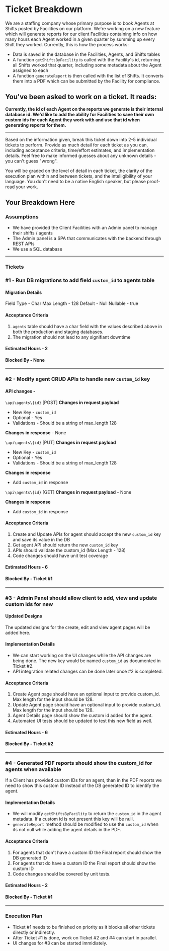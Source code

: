 # Ticket Breakdown
We are a staffing company whose primary purpose is to book Agents at Shifts posted by Facilities on our platform. We're working on a new feature which will generate reports for our client Facilities containing info on how many hours each Agent worked in a given quarter by summing up every Shift they worked. Currently, this is how the process works:

- Data is saved in the database in the Facilities, Agents, and Shifts tables
- A function `getShiftsByFacility` is called with the Facility's id, returning all Shifts worked that quarter, including some metadata about the Agent assigned to each
- A function `generateReport` is then called with the list of Shifts. It converts them into a PDF which can be submitted by the Facility for compliance.

## You've been asked to work on a ticket. It reads:

**Currently, the id of each Agent on the reports we generate is their internal database id. We'd like to add the ability for Facilities to save their own custom ids for each Agent they work with and use that id when generating reports for them.**
****

Based on the information given, break this ticket down into 2-5 individual tickets to perform. Provide as much detail for each ticket as you can, including acceptance criteria, time/effort estimates, and implementation details. Feel free to make informed guesses about any unknown details - you can't guess "wrong".


You will be graded on the level of detail in each ticket, the clarity of the execution plan within and between tickets, and the intelligibility of your language. You don't need to be a native English speaker, but please proof-read your work.

## Your Breakdown Here

### Assumptions
- We have provided the Client Facilities with an Admin panel to manage their shifts / agents
- The Admin panel is a SPA that communicates with the backend through REST APIs
- We use a SQL database
****
### Tickets

### #1 - Run DB migrations to add field `custom_id` to agents table

#### Migration Details
Field Type - Char
Max Length - 128
Default    - Null
Nullable   - true

#### Acceptance Criteria
1. `agents` table should have a char field with the values described above in both the production and staging databases.
2. The migration should not lead to any signifiant downtime

#### Estimated Hours - 2

#### Blocked By - None

****
### #2 - Modify agent CRUD APIs to handle new `custom_id` key

#### API changes -
`\api\agents\{id}` [POST]
**Changes in request payload**
- New Key -  `custom_id` 
- Optional - Yes
- Validations - Should be a string of max_length 128

**Changes in response** - None


`\api\agents\{id}` [PUT]
**Changes in request payload**
- New Key -  `custom_id` 
- Optional - Yes
- Validations - Should be a string of max_length 128

**Changes in response**
- Add `custom_id` in response


`\api\agents\{id}` [GET]
**Changes in request payload** - None

**Changes in response**
- Add `custom_id` in response

#### Acceptance Criteria
1. Create and Update APIs for agent should accept the new `custom_id` key and save its value in the DB
2. Get agent API should return the new `custom_id` key
3. APIs should validate the custom_id (Max Length - 128) 
4. Code changes should have unit test coverage

#### Estimated Hours - 6

#### Blocked By - Ticket #1

****

### #3 - Admin Panel should allow client to add, view and update custom ids for new

#### Updated Designs
The updated designs for the create, edit and view agent pages will be added here.

#### Implementation Details
- We can start working on the UI changes while the API changes are being done. The new key would be named `custom_id` as documented in Ticket #2.
- API integration related changes can be done later once #2 is completed.


#### Acceptance Criteria
1. Create Agent page should have an optional input to provide custom_id. Max length for the input should be 128.
2. Update Agent page should have an optional input to provide custom_id. Max length for the input should be 128.
3. Agent Details page should show the custom id added for the agent.
4. Automated UI tests should be updated to test this new field as well. 

#### Estimated Hours - 6

#### Blocked By - Ticket #2

****

### #4 - Generated PDF reports should show the custom_id for agents when available

If a Client has provided custom IDs for an agent, than in the PDF reports we need to show this custom ID instead of the DB generated ID to identify the agent.

#### Implementation Details
- We will modify `getShiftsByFacility` to return the `custom_id` in the agent metadata. If a custom id is not present this key will be null.
- `generateReport` method should be modified to use the `custom_id` when its not null while adding the agent details in the PDF.


#### Acceptance Criteria
1. For agents that don't have a custom ID the Final report should show the DB generated ID
2. For agents that do have a custom ID the Final report should show the custom ID
3. Code changes should be covered by unit tests.

#### Estimated Hours - 2

#### Blocked By - Ticket #1

****

### Execution Plan
- Ticket #1 needs to be finished on priority as it blocks all other tickets directly or indirectly.
- After Ticket #1 is done, work on Ticket #2 and #4 can start in parallel. 
- UI changes for #3 can be started immidiately.

